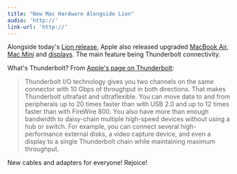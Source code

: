 ```yaml
---
title: "New Mac Hardware Alongside Lion"
audio: 'http://'
link-url: 'http://'
---
```

<p>Alongside today's <a href="https://chrisenns.com/2011/07/20/mac-os-x-lion-available-in-the-mac-app-store/">Lion release</a>, Apple also released upgraded <a href="http://www.apple.com/ca/macbookair/">MacBook Air</a>, <a href="http://www.apple.com/ca/macmini/">Mac Mini</a> and <a href="http://www.apple.com/ca/displays/">displays</a>. The main feature being Thunderbolt connectivity.</p>
<p>What's Thunderbolt? From <a href="http://www.apple.com/ca/thunderbolt/">Apple's page on Thunderbolt</a>:</p>
<blockquote><p>Thunderbolt I/O technology gives you two channels on the same connector with 10 Gbps of throughput in both directions. That makes Thunderbolt ultrafast and ultraflexible. You can move data to and from peripherals up to 20 times faster than with USB 2.0 and up to 12 times faster than with FireWire 800. You also have more than enough bandwidth to daisy-chain multiple high-speed devices without using a hub or switch. For example, you can connect several high-performance external disks, a video capture device, and even a display to a single Thunderbolt chain while maintaining maximum throughput.</p></blockquote>
<p>New cables and adapters for everyone! Rejoice!</p>
